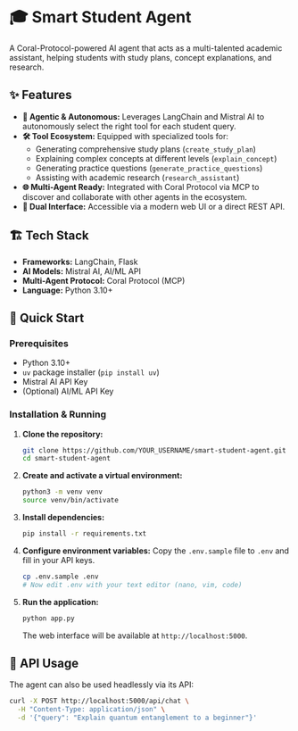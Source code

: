 # 🎓 Smart Student Agent

A Coral-Protocol-powered AI agent that acts as a multi-talented academic assistant, helping students with study plans, concept explanations, and research.

## ✨ Features

*   **🤖 Agentic & Autonomous:** Leverages LangChain and Mistral AI to autonomously select the right tool for each student query.
*   **🛠️ Tool Ecosystem:** Equipped with specialized tools for:
    *   Generating comprehensive study plans (`create_study_plan`)
    *   Explaining complex concepts at different levels (`explain_concept`)
    *   Generating practice questions (`generate_practice_questions`)
    *   Assisting with academic research (`research_assistant`)
*   **🌐 Multi-Agent Ready:** Integrated with Coral Protocol via MCP to discover and collaborate with other agents in the ecosystem.
*   **💬 Dual Interface:** Accessible via a modern web UI or a direct REST API.

## 🏗️ Tech Stack

*   **Frameworks:** LangChain, Flask
*   **AI Models:** Mistral AI, AI/ML API
*   **Multi-Agent Protocol:** Coral Protocol (MCP)
*   **Language:** Python 3.10+

## 🚀 Quick Start

### Prerequisites
*   Python 3.10+
*   `uv` package installer (`pip install uv`)
*   Mistral AI API Key
*   (Optional) AI/ML API Key

### Installation & Running

1.  **Clone the repository:**
    ```bash
    git clone https://github.com/YOUR_USERNAME/smart-student-agent.git
    cd smart-student-agent
    ```

2.  **Create and activate a virtual environment:**
    ```bash
    python3 -m venv venv
    source venv/bin/activate
    ```

3.  **Install dependencies:**
    ```bash
    pip install -r requirements.txt
    ```

4.  **Configure environment variables:**
    Copy the `.env.sample` file to `.env` and fill in your API keys.
    ```bash
    cp .env.sample .env
    # Now edit .env with your text editor (nano, vim, code)
    ```

5.  **Run the application:**
    ```bash
    python app.py
    ```
    The web interface will be available at `http://localhost:5000`.

## 🔧 API Usage

The agent can also be used headlessly via its API:

```bash
curl -X POST http://localhost:5000/api/chat \
  -H "Content-Type: application/json" \
  -d '{"query": "Explain quantum entanglement to a beginner"}'
